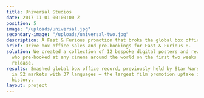 ```yaml
---
title: Universal Studios
date: 2017-11-01 00:00:00 Z
position: 5
image: "/uploads/universal.jpg"
secondary-image: "/uploads/universal-two.jpg"
description: A Fast & Furious promotion that broke the global box office record
brief: Drive box office sales and pre-bookings for Fast & Furious 8.
solution: We created a collection of 12 bespoke digital posters and rewarded fans
  who pre-booked at any cinema around the world on the first two weeks of theatrical
  release.
results: Smashed global box office record, previously held by Star Wars, and activated
  in 52 markets with 37 languages – the largest film promotion uptake in Universal’s
  history.
layout: project
---
```


